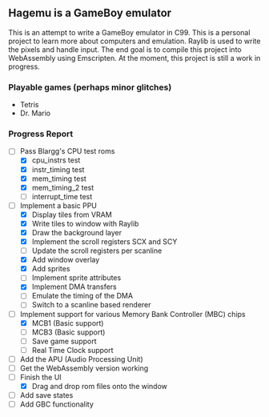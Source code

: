 ## Hagemu is a GameBoy emulator

This is an attempt to write a GameBoy emulator in C99. This is a personal project to learn more about computers and emulation. Raylib is used to write the pixels and handle input. The end goal is to compile this project into WebAssembly using Emscripten. At the moment, this project is still a work in progress.

### Playable games (perhaps minor glitches)
- Tetris
- Dr. Mario

### Progress Report
- [ ] Pass Blargg's CPU test roms
  - [x] cpu_instrs test
  - [x] instr_timing test
  - [x] mem_timing test
  - [x] mem_timing_2 test
  - [ ] interrupt_time test
- [ ] Implement a basic PPU
  - [x] Display tiles from VRAM
  - [x] Write tiles to window with Raylib
  - [x] Draw the background layer
  - [x] Implement the scroll registers SCX and SCY
  - [ ] Update the scroll registers per scanline
  - [x] Add window overlay
  - [x] Add sprites
  - [ ] Implement sprite attributes
  - [x] Implement DMA transfers
  - [ ] Emulate the timing of the DMA
  - [ ] Switch to a scanline based renderer
- [ ] Implement support for various Memory Bank Controller (MBC) chips
  - [x] MCB1 (Basic support)
  - [ ] MCB3 (Basic support)
  - [ ] Save game support
  - [ ] Real Time Clock support
- [ ] Add the APU (Audio Processing Unit)
- [ ] Get the WebAssembly version working
- [ ] Finish the UI
  - [x] Drag and drop rom files onto the window
- [ ] Add save states
- [ ] Add GBC functionality
